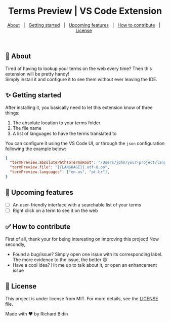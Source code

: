 &#xa0;
<h1 align="center">Terms Preview | VS Code Extension</h1>
<p align="center">
  <a href="#about">About</a> &#xa0; | &#xa0; 
  <a href="#getting-started">Getting started</a> &#xa0; | &#xa0;
  <a href="#upcoming-features">Upcoming features</a> &#xa0; | &#xa0;
  <a href="#how-to-contribute">How to contribute</a> &#xa0; | &#xa0;
  <a href="#license">License</a> &#xa0;
</p>
&#xa0;

## :dart: About ##

Tired of having to lookup your terms on the web every time? Then this extension will be pretty handy!</br>
Simply install it and configure it to see them without ever leaving the IDE.

## :sparkles: Getting started ##

After installing it, you basically need to let this extension know of three things: </br>
1. The absolute location to your terms folder
2. The file name
3. A list of languages to have the terms translated to

You can configure it using the VS Code UI, or through the `json` configuration following the example below:
```json
{
  "termPreview.absolutePathToTermsRoot": "/Users/john/your-project/language/terms",
  "termPreview.file": "{{LANGUAGE}}.utf-8.po",
  "termPreview.languages": ["en-us", "pt-br"],
}
```

## :rocket: Upcoming features ##

- [ ] An user-friendly interface with a searchable list of your terms
- [ ] Right click on a term to see it on the web

## :white_check_mark: How to contribute ##

First of all, thank your for being interesting on improving this project! Now secondly, </br>
- Found a bug/issue? Simply open one issue with its corresponding label. The more evidence to the issue, the better :smile:
- Have a cool idea? Hit me up to talk about it, or open an enhancement issue


## :memo: License ##

This project is under license from MIT. For more details, see the [LICENSE](LICENSE.md) file.

Made with :heart: by Richard Bidin

&#xa0;